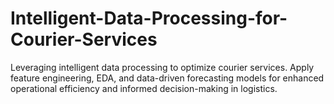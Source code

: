 # Intelligent-Data-Processing-for-Courier-Services
Leveraging intelligent data processing to optimize courier services. Apply feature engineering, EDA, and data-driven forecasting models for enhanced operational efficiency and informed decision-making in logistics.
